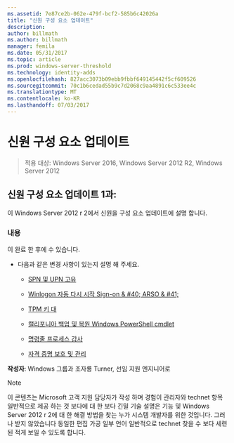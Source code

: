 ```yaml
---
ms.assetid: 7e87ce2b-062e-479f-bcf2-585b6c42026a
title: "신원 구성 요소 업데이트"
description: 
author: billmath
ms.author: billmath
manager: femila
ms.date: 05/31/2017
ms.topic: article
ms.prod: windows-server-threshold
ms.technology: identity-adds
ms.openlocfilehash: 827acc3073b09ebb9fbbf649145442f5cf609526
ms.sourcegitcommit: 70c1b6cedad55b9c7d2068c9aa4891c6c533ee4c
ms.translationtype: MT
ms.contentlocale: ko-KR
ms.lasthandoff: 07/03/2017
---
```

# <a name="identity-component-updates"></a>신원 구성 요소 업데이트

>적용 대상: Windows Server 2016, Windows Server 2012 R2, Windows Server 2012

  
## <a name="lesson-1-identity-component-updates"></a>신원 구성 요소 업데이트 1과:  
이 Windows Server 2012 r 2에서 신원을 구성 요소 업데이트에 설명 합니다.  
  
### <a name="what-you-will-learn"></a>내용  
이 완료 한 후에 수 있습니다.  
  
-   다음과 같은 변경 사항이 있는지 설명 해 주세요.  
  
    -   [SPN 및 UPN 고유](../../../ad-ds/manage/component-updates/SPN-and-UPN-uniqueness.md)  
  
    -   [Winlogon 자동 다시 시작 Sign-on & #40; ARSO & #41;](../../../ad-ds/manage/component-updates/Winlogon-Automatic-Restart-Sign-On--ARSO-.md)  
  
    -   [TPM 키 대](../../../ad-ds/manage/component-updates/TPM-Key-Attestation.md)  
  
    -   [캘리포니아 백업 및 복원 Windows PowerShell cmdlet](../../../ad-ds/manage/component-updates/CA-Backup-and-Restore-Windows-PowerShell-cmdlets.md)  
  
    -   [명령줄 프로세스 감사](../../../ad-ds/manage/component-updates/Command-line-process-auditing.md)  
  
    -   [자격 증명 보호 및 관리](https://technet.microsoft.com/library/dn408190.aspx)  
  
**작성자**: Windows 그룹과 조자룡 Turner, 선임 지원 엔지니어로  
  
> [!NOTE]  
> 이 콘텐츠는 Microsoft 고객 지원 담당자가 작성 하며 경험이 관리자와 technet 항목 일반적으로 제공 하는 것 보다에 대 한 보다 긴밀 기술 설명은 기능 및 Windows Server 2012 r 2에 대 한 해결 방법을 찾는 누가 시스템 개발자를 위한 것입니다. 그러나 받지 않았습니다 동일한 편집 가공 일부 언어 일반적으로 technet 찾을 수 보다 세련 된 적게 보일 수 있도록 합니다.  
  


